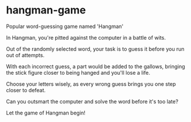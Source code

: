 # hangman-game
Popular word-guessing game named 'Hangman'

In Hangman, you're pitted against the computer in a battle of wits. 

Out of the randomly selected word, your task is to guess it before you run out of attempts. 

With each incorrect guess, a part would be added to the gallows, bringing the stick figure closer to being hanged and you'll lose a life.

Choose your letters wisely, as every wrong guess brings you one step closer to defeat.

Can you outsmart the computer and solve the word before it's too late? 

Let the game of Hangman begin!
